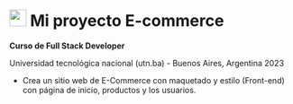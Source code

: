 #  <img src="https://github.com/Flaviab13/ecommerce_1/assets/49066075/071d3ea5-e4e1-4929-95d4-547b6123959e" alt="" style="width:30px;height:30px ;">  Mi proyecto E-commerce 

<p> <b>Curso de Full Stack Developer </b></p>
<p> Universidad tecnológica nacional (utn.ba) - Buenos Aires, Argentina 2023 </p>

- <p>  Crea un sitio web de E-Commerce con maquetado y estilo (Front-end) con página de inicio, productos y los usuarios. </p>

